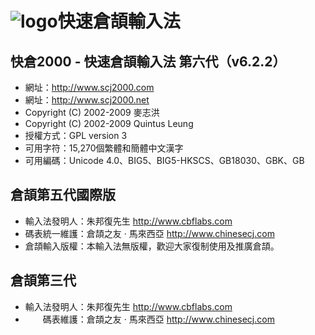 ![logo](http://www.scj2000.net/sites/default/files/garland_logo.png)快速倉頡輸入法
======================================

快倉2000 - 快速倉頡輸入法 第六代（v6.2.2）
-------------------------------------

 - 網址：http://www.scj2000.com
 - 網址：http://www.scj2000.net
 - Copyright (C) 2002-2009 麥志洪 <makchehu AT netvigator DOT com>  
 - Copyright (C) 2002-2009 Quintus Leung <quintus AT scj2000 DOT net>  
 - 授權方式：GPL version 3  
 - 可用字符：15,270個繁體和簡體中文漢字
 - 可用編碼：Unicode 4.0、BIG5、BIG5-HKSCS、GB18030、GBK、GB

倉頡第五代國際版
----------------
 - 輸入法發明人：朱邦復先生 http://www.cbflabs.com  
 - 碼表統一維護：倉頡之友 · 馬來西亞 http://www.chinesecj.com  
 - 倉頡輸入版權：本輸入法無版權，歡迎大家復制使用及推廣倉頡。  

倉頡第三代
----------
 - 輸入法發明人：朱邦復先生 http://www.cbflabs.com
 - 　　碼表維護：倉頡之友 · 馬來西亞 http://www.chinesecj.com  
